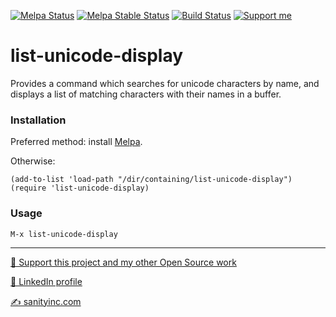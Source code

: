 [![Melpa Status](https://melpa.org/packages/list-unicode-display-badge.svg)](https://melpa.org/#/list-unicode-display)
[![Melpa Stable Status](https://stable.melpa.org/packages/list-unicode-display-badge.svg)](https://stable.melpa.org/#/list-unicode-display)
[![Build Status](https://github.com/purcell/list-unicode-display/actions/workflows/test.yml/badge.svg)](https://github.com/purcell/list-unicode-display/actions/workflows/test.yml)
<a href="https://www.patreon.com/sanityinc"><img alt="Support me" src="https://img.shields.io/badge/Support%20Me-%F0%9F%92%97-ff69b4.svg"></a>

list-unicode-display
====================

Provides a command which searches for unicode characters by name, and
displays a list of matching characters with their names in a buffer.

### Installation

Preferred method: install [Melpa](http://melpa.org/).

Otherwise:

    (add-to-list 'load-path "/dir/containing/list-unicode-display")
    (require 'list-unicode-display)

### Usage

    M-x list-unicode-display

<hr>


[💝 Support this project and my other Open Source work](https://www.patreon.com/sanityinc)

[💼 LinkedIn profile](https://uk.linkedin.com/in/stevepurcell)

[✍ sanityinc.com](http://www.sanityinc.com/)
